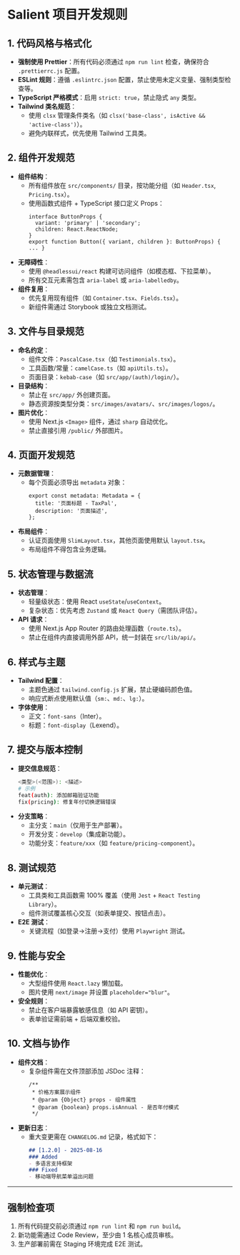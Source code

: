 # Salient 项目开发规则

## 1. 代码风格与格式化
- **强制使用 Prettier**：所有代码必须通过 `npm run lint` 检查，确保符合 `.prettierrc.js` 配置。
- **ESLint 规则**：遵循 `.eslintrc.json` 配置，禁止使用未定义变量、强制类型检查等。
- **TypeScript 严格模式**：启用 `strict: true`，禁止隐式 `any` 类型。
- **Tailwind 类名规范**：
  - 使用 `clsx` 管理条件类名（如 `clsx('base-class', isActive && 'active-class')`）。
  - 避免内联样式，优先使用 Tailwind 工具类。

## 2. 组件开发规范
- **组件结构**：
  - 所有组件放在 `src/components/` 目录，按功能分组（如 `Header.tsx`, `Pricing.tsx`）。
  - 使用函数式组件 + TypeScript 接口定义 Props：
    ```tsx
    interface ButtonProps {
      variant: 'primary' | 'secondary';
      children: React.ReactNode;
    }
    export function Button({ variant, children }: ButtonProps) { ... }
    ```
- **无障碍性**：
  - 使用 `@headlessui/react` 构建可访问组件（如模态框、下拉菜单）。
  - 所有交互元素需包含 `aria-label` 或 `aria-labelledby`。
- **组件复用**：
  - 优先复用现有组件（如 `Container.tsx`、`Fields.tsx`）。
  - 新组件需通过 Storybook 或独立文档测试。

## 3. 文件与目录规范
- **命名约定**：
  - 组件文件：`PascalCase.tsx`（如 `Testimonials.tsx`）。
  - 工具函数/常量：`camelCase.ts`（如 `apiUtils.ts`）。
  - 页面目录：`kebab-case`（如 `src/app/(auth)/login/`）。
- **目录结构**：
  - 禁止在 `src/app/` 外创建页面。
  - 静态资源按类型分类：`src/images/avatars/`、`src/images/logos/`。
- **图片优化**：
  - 使用 Next.js `<Image>` 组件，通过 `sharp` 自动优化。
  - 禁止直接引用 `/public/` 外部图片。

## 4. 页面开发规范
- **元数据管理**：
  - 每个页面必须导出 `metadata` 对象：
    ```tsx
    export const metadata: Metadata = {
      title: '页面标题 - TaxPal',
      description: '页面描述',
    };
    ```
- **布局组件**：
  - 认证页面使用 `SlimLayout.tsx`，其他页面使用默认 `layout.tsx`。
  - 布局组件不得包含业务逻辑。

## 5. 状态管理与数据流
- **状态管理**：
  - 轻量级状态：使用 React `useState`/`useContext`。
  - 复杂状态：优先考虑 `Zustand` 或 `React Query`（需团队评估）。
- **API 请求**：
  - 使用 Next.js App Router 的路由处理函数（`route.ts`）。
  - 禁止在组件内直接调用外部 API，统一封装在 `src/lib/api/`。

## 6. 样式与主题
- **Tailwind 配置**：
  - 主题色通过 `tailwind.config.js` 扩展，禁止硬编码颜色值。
  - 响应式断点使用默认值（`sm:`、`md:`、`lg:`）。
- **字体使用**：
  - 正文：`font-sans`（Inter）。
  - 标题：`font-display`（Lexend）。

## 7. 提交与版本控制
- **提交信息规范**：
  ```bash
  <类型>(<范围>): <描述>
  # 示例
  feat(auth): 添加邮箱验证功能
  fix(pricing): 修复年付切换逻辑错误
  ```
- **分支策略**：
  - 主分支：`main`（仅用于生产部署）。
  - 开发分支：`develop`（集成新功能）。
  - 功能分支：`feature/xxx`（如 `feature/pricing-component`）。

## 8. 测试规范
- **单元测试**：
  - 工具类和工具函数需 100% 覆盖（使用 `Jest` + `React Testing Library`）。
  - 组件测试覆盖核心交互（如表单提交、按钮点击）。
- **E2E 测试**：
  - 关键流程（如登录→注册→支付）使用 `Playwright` 测试。

## 9. 性能与安全
- **性能优化**：
  - 大型组件使用 `React.lazy` 懒加载。
  - 图片使用 `next/image` 并设置 `placeholder="blur"`。
- **安全规则**：
  - 禁止在客户端暴露敏感信息（如 API 密钥）。
  - 表单验证需前端 + 后端双重校验。

## 10. 文档与协作
- **组件文档**：
  - 复杂组件需在文件顶部添加 JSDoc 注释：
    ```tsx
    /**
     * 价格方案展示组件
     * @param {Object} props - 组件属性
     * @param {boolean} props.isAnnual - 是否年付模式
     */
    ```
- **更新日志**：
  - 重大变更需在 `CHANGELOG.md` 记录，格式如下：
    ```markdown
    ## [1.2.0] - 2025-08-16
    ### Added
    - 多语言支持框架
    ### Fixed
    - 移动端导航菜单溢出问题
    ```

---

## 强制检查项
1. 所有代码提交前必须通过 `npm run lint` 和 `npm run build`。
2. 新功能需通过 Code Review，至少由 1 名核心成员审核。
3. 生产部署前需在 Staging 环境完成 E2E 测试。

